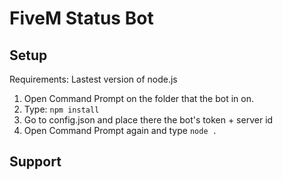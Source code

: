 # FiveM Status Bot

## Setup

Requirements: Lastest version of node.js

1. Open Command Prompt on the folder that the bot in on.
2. Type: `npm install`
3. Go to config.json and place there the bot's token + server id
4. Open Command Prompt again and type `node .`

## Support
